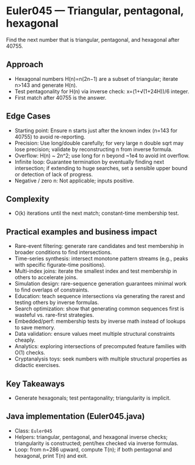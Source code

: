 # Euler045 — Triangular, pentagonal, hexagonal

Find the next number that is triangular, pentagonal, and hexagonal after 40755.

## Approach

- Hexagonal numbers H(n)=n(2n−1) are a subset of triangular; iterate n>143 and generate H(n).
- Test pentagonality for H(n) via inverse check: x=(1+√(1+24H))/6 integer.
- First match after 40755 is the answer.

## Edge Cases

- Starting point: Ensure n starts just after the known index (n=143 for 40755) to avoid re-reporting.
- Precision: Use long/double carefully; for very large n double sqrt may lose precision; validate by reconstructing n from inverse formula.
- Overflow: H(n) ~ 2n^2; use long for n beyond ~1e4 to avoid int overflow.
- Infinite loop: Guarantee termination by eventually finding next intersection; if extending to huge searches, set a sensible upper bound or detection of lack of progress.
- Negative / zero n: Not applicable; inputs positive.

## Complexity
- O(k) iterations until the next match; constant-time membership test.

## Practical examples and business impact

- Rare-event filtering: generate rare candidates and test membership in broader conditions to find intersections.
- Time-series synthesis: intersect monotone pattern streams (e.g., peaks with specific figurate-time positions).
- Multi-index joins: iterate the smallest index and test membership in others to accelerate joins.
- Simulation design: rare-sequence generation guarantees minimal work to find overlaps of constraints.
- Education: teach sequence intersections via generating the rarest and testing others by inverse formulas.
- Search optimization: show that generating common sequences first is wasteful vs. rare-first strategies.
- Embedded/perf: membership tests by inverse math instead of lookups to save memory.
- Data validation: ensure values meet multiple structural constraints cheaply.
- Analytics: exploring intersections of precomputed feature families with O(1) checks.
- Cryptanalysis toys: seek numbers with multiple structural properties as didactic exercises.

## Key Takeaways
- Generate hexagonals; test pentagonality; triangularity is implicit.


## Java implementation (Euler045.java)

- Class: `Euler045`
- Helpers: triangular, pentagonal, and hexagonal inverse checks; triangularity is constructed; pent/hex checked via inverse formulas.
- Loop: from n=286 upward, compute T(n); if both pentagonal and hexagonal, print T(n) and exit.
